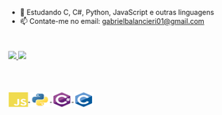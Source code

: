 - 🌱 Estudando C, C#, Python, JavaScript e outras linguagens
- 📫 Contate-me no email: gabrielbalancieri01@gmail.com 
##

<br>
<div>
  <a href="https://beacons.ai/GabrielBalancieriPerassoli">
    <img heigh="180em" src="https://github-readme-stats.vercel.app/api?username=GabrielBalancieriPerassoli&show_icons=true&theme=tokyonight&include_all_comits=true&count_private=true" />
    <img heigh="180em" src="https://github-readme-stats.vercel.app/api/top-langs/?username=GabrielBalancieriPerassoli&layout=compact&langs_count=16&theme=tokyonight" />
    <br>
    <br>
</div>

##
<div style="display: inline_block"><br>
  <img align="center" alt="Gabriel-Js" height="30" width="40" src="https://raw.githubusercontent.com/devicons/devicon/master/icons/javascript/javascript-plain.svg">
  <img align="center" alt="Gabriel-Python" height="30" width="40" src="https://raw.githubusercontent.com/devicons/devicon/master/icons/python/python-original.svg">
  <img align="center" alt="Gabriel-Csharp" height="30" width="40" src="https://raw.githubusercontent.com/devicons/devicon/master/icons/csharp/csharp-original.svg">
  <img align="center" alt="Gabriel-C" height="30" width="40" src="https://raw.githubusercontent.com/devicons/devicon/master/icons/c/c-original.svg">
</div>
